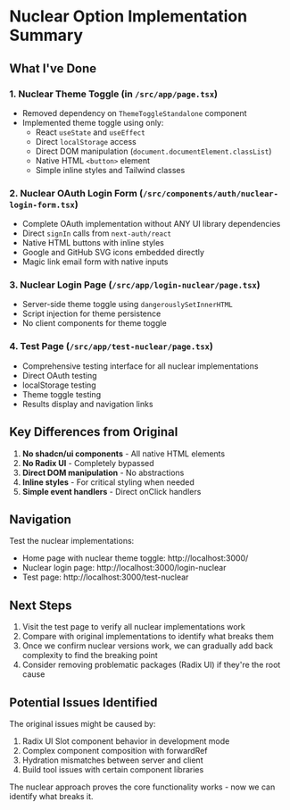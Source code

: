 # Nuclear Option Implementation Summary

## What I've Done

### 1. **Nuclear Theme Toggle** (in `/src/app/page.tsx`)
- Removed dependency on `ThemeToggleStandalone` component
- Implemented theme toggle using only:
  - React `useState` and `useEffect` 
  - Direct `localStorage` access
  - Direct DOM manipulation (`document.documentElement.classList`)
  - Native HTML `<button>` element
  - Simple inline styles and Tailwind classes

### 2. **Nuclear OAuth Login Form** (`/src/components/auth/nuclear-login-form.tsx`)
- Complete OAuth implementation without ANY UI library dependencies
- Direct `signIn` calls from `next-auth/react`
- Native HTML buttons with inline styles
- Google and GitHub SVG icons embedded directly
- Magic link email form with native inputs

### 3. **Nuclear Login Page** (`/src/app/login-nuclear/page.tsx`)
- Server-side theme toggle using `dangerouslySetInnerHTML`
- Script injection for theme persistence
- No client components for theme toggle

### 4. **Test Page** (`/src/app/test-nuclear/page.tsx`)
- Comprehensive testing interface for all nuclear implementations
- Direct OAuth testing
- localStorage testing
- Theme toggle testing
- Results display and navigation links

## Key Differences from Original

1. **No shadcn/ui components** - All native HTML elements
2. **No Radix UI** - Completely bypassed
3. **Direct DOM manipulation** - No abstractions
4. **Inline styles** - For critical styling when needed
5. **Simple event handlers** - Direct onClick handlers

## Navigation

Test the nuclear implementations:
- Home page with nuclear theme toggle: http://localhost:3000/
- Nuclear login page: http://localhost:3000/login-nuclear
- Test page: http://localhost:3000/test-nuclear

## Next Steps

1. Visit the test page to verify all nuclear implementations work
2. Compare with original implementations to identify what breaks them
3. Once we confirm nuclear versions work, we can gradually add back complexity to find the breaking point
4. Consider removing problematic packages (Radix UI) if they're the root cause

## Potential Issues Identified

The original issues might be caused by:
1. Radix UI Slot component behavior in development mode
2. Complex component composition with forwardRef
3. Hydration mismatches between server and client
4. Build tool issues with certain component libraries

The nuclear approach proves the core functionality works - now we can identify what breaks it.